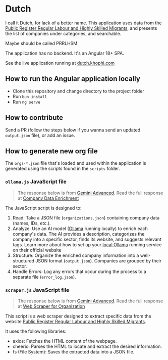 # Dutch

I call it Dutch, for lack of a better name. This application uses data from the [Public Register Regular Labour and Highly Skilled Migrants](https://ind.nl/en/public-register-recognised-sponsors/public-register-regular-labour-and-highly-skilled-migrants), and presents the list of companies under categories, and searchable.

Maybe should be called PRRLHSM.

The application has no backend. It's an Angular 18+ SPA.

See the live application running at [dutch.khophi.com](dutch.khophi.com)

## How to run the Angular application locally

- Clone this repository and change directory to the project folder
- Run `bun install`
- Run `ng serve`

## How to contribute

Send a PR (follow the steps below if you wanna send an updated `output.json` file), or add an issue. 

## How to generate new org file

The `orgs-*.json` file that's loaded and used within the application is generated using the scripts found in the `scripts` folder.

### `ollama.js` JavaScript file

> The response below is from [Gemini Advanced](https://gemini.google.com/app/bed0e1e840e48878). Read the full response at [Company Data Enrichment](https://g.co/gemini/share/53aa701b94b3)

The JavaScript script is designed to:

1. Read: Take a JSON file (`organizations.json`) containing company data (names, IDs, etc.).
2. Analyze: Use an AI model ([Ollama](https://ollama.ai/) running locally) to enrich each company's data. The AI provides a description, categorizes the company into a specific sector, finds its website, and suggests relevant tags. Learn more about how to set up your [local Ollama](https://ollama.ai/) running service on their official website
3. Structure: Organize the enriched company information into a well-structured JSON format (`output.json`). Companies are grouped by their sector.
4. Handle Errors: Log any errors that occur during the process to a separate file (`error_log.json`).

### `scraper.js` JavaScript file

> The response below is from [Gemini Advanced](https://g.co/gemini/share/ebd7454a1332). Read the full response at [Web Scraper for Organization](https://g.co/gemini/share/ebd7454a1332)

This script is a web scraper designed to extract specific data from the website [Public Register Regular Labour and Highly Skilled Migrants](https://ind.nl/en/public-register-recognised-sponsors/public-register-regular-labour-and-highly-skilled-migrants). 

It uses the following libraries:

* axios: Fetches the HTML content of the webpage.
* cheerio: Parses the HTML to locate and extract the desired information.
* fs (File System): Saves the extracted data into a JSON file.